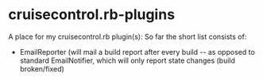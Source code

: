 cruisecontrol.rb-plugins
========================

A place for my cruisecontrol.rb plugin(s): So far the short list consists of:
* EmailReporter (will mail a build report after every build -- as opposed to standard EmailNotifier, which will only report state changes (build broken/fixed)
